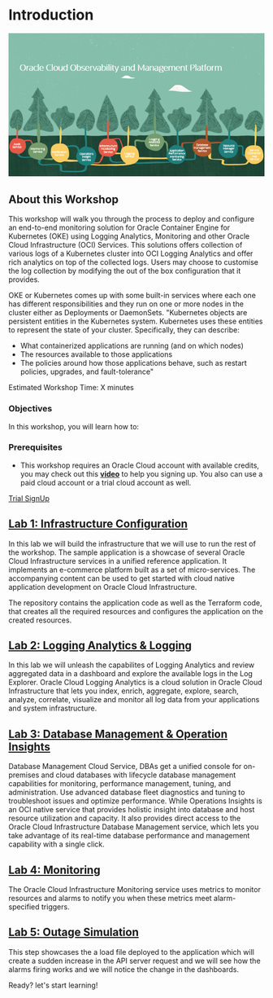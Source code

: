 # Introduction

![](./intro/images/Intro.png)

## About this Workshop

This workshop will walk you through the process to deploy and configure an end-to-end monitoring solution for Oracle Container Engine for Kubernetes (OKE) using Logging Analytics, Monitoring and other Oracle Cloud Infrastructure (OCI) Services.
This solutions offers collection of various logs of a Kubernetes cluster into OCI Logging Analytics and offer rich analytics on top of the collected logs. Users may choose to customise the log collection by modifying the out of the box configuration that it provides.

OKE or Kubernetes comes up with some built-in services where each one has different responsibilities and they run on one or more nodes in the cluster either as Deployments or DaemonSets. 
"Kubernetes objects are persistent entities in the Kubernetes system. Kubernetes uses these entities to represent the state of your cluster. Specifically, they can describe:

- What containerized applications are running (and on which nodes)
- The resources available to those applications
- The policies around how those applications behave, such as restart policies, upgrades, and fault-tolerance"

Estimated Workshop Time: X minutes

### Objectives

In this workshop, you will learn how to:


### Prerequisites

-  This workshop requires an Oracle Cloud account with available credits, you may check out this **[video](https://www.youtube.com/watch?v=4U-0SumNz6w)** to help you signing up. You also can use a paid cloud account or a trial cloud account as well.
  
[Trial SignUp](youtube:4U-0SumNz6w)


## **[Lab 1: Infrastructure Configuration](infrastructure/infrastructure.md)**

 In this lab we will build the infrastructure that we will use to run the rest of the workshop.  The sample application is a showcase of several Oracle Cloud Infrastructure services in a unified reference application. It implements an e-commerce platform built as a set of micro-services. The accompanying content can be used to get started with cloud native application development on Oracle Cloud Infrastructure.

 The repository contains the application code as well as the Terraform code, that creates all the required resources and configures the application on the created resources.

## **[Lab 2: Logging Analytics & Logging](logana/logana.md)**

 In this lab we will unleash the capabilites of Logging Analytics and review aggregated data in a dashboard and explore the available logs in the Log Explorer. 
 Oracle Cloud Logging Analytics is a cloud solution in Oracle Cloud Infrastructure that lets you index, enrich, aggregate, explore, search, analyze, correlate, visualize and monitor all log data from your applications and system infrastructure.

## **[Lab 3: Database Management & Operation Insights](dbmngt/dbmngt.md)**

 Database Management Cloud Service, DBAs get a unified console for on-premises and cloud databases with lifecycle database management capabilities for monitoring, performance management, tuning, and administration. Use advanced database fleet diagnostics and tuning to troubleshoot issues and optimize performance. 
 While Operations Insights is an OCI native service that provides holistic insight into database and host resource utilization and capacity.
 It also provides direct access to the Oracle Cloud Infrastructure Database Management service, which lets you take advantage of its real-time database performance and management capability with a single click.
 
## **[Lab 4: Monitoring](monitor/monitor.md)**

The Oracle Cloud Infrastructure Monitoring service uses metrics  to monitor resources and alarms  to notify you when these metrics meet alarm-specified triggers. 

## **[Lab 5: Outage Simulation](simulation/simulation.md)**

This step showcases the a load file deployed to the application which will create a sudden increase in the API server request and we will see how the alarms firing works and we will notice the change in the dashboards.

Ready? let's start learning!


